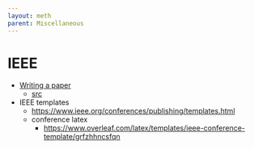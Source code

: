 ```yaml
---
layout: meth
parent: Miscellaneous
---
```


# IEEE

- [Writing a paper](Tips_on_Scientific_Writing_and_Manuscript_Preparation_Continuing_Education.pdf)
	- [src](https://ieeexplore.ieee.org/stamp/stamp.jsp?arnumber=6955926)
- IEEE templates
	- <https://www.ieee.org/conferences/publishing/templates.html>
	- conference latex
		- <https://www.overleaf.com/latex/templates/ieee-conference-template/grfzhhncsfqn>
